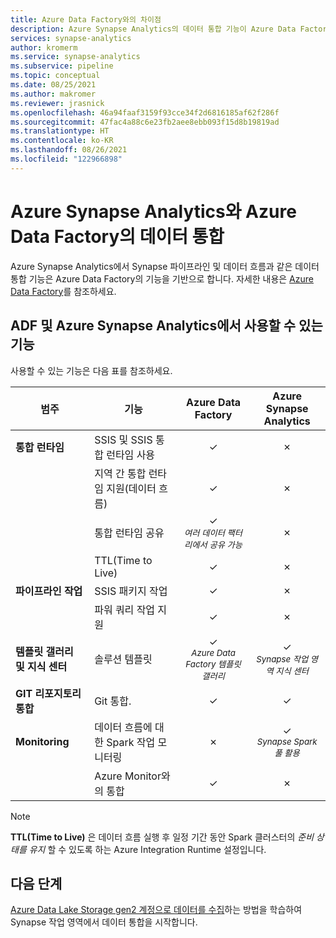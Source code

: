 ```yaml
---
title: Azure Data Factory와의 차이점
description: Azure Synapse Analytics의 데이터 통합 기능이 Azure Data Factory의 데이터 통합 기능과 어떻게 다른지 알아봅니다.
services: synapse-analytics
author: kromerm
ms.service: synapse-analytics
ms.subservice: pipeline
ms.topic: conceptual
ms.date: 08/25/2021
ms.author: makromer
ms.reviewer: jrasnick
ms.openlocfilehash: 46a94faaf3159f93cce34f2d6816185af62f286f
ms.sourcegitcommit: 47fac4a88c6e23fb2aee8ebb093f15d8b19819ad
ms.translationtype: HT
ms.contentlocale: ko-KR
ms.lasthandoff: 08/26/2021
ms.locfileid: "122966898"
---
```

# <a name="data-integration-in-azure-synapse-analytics-versus-azure-data-factory"></a>Azure Synapse Analytics와 Azure Data Factory의 데이터 통합

Azure Synapse Analytics에서 Synapse 파이프라인 및 데이터 흐름과 같은 데이터 통합 기능은 Azure Data Factory의 기능을 기반으로 합니다. 자세한 내용은 [Azure Data Factory](../../data-factory/introduction.md)를 참조하세요.


## <a name="available-features-in-adf--azure-synapse-analytics"></a>ADF 및 Azure Synapse Analytics에서 사용할 수 있는 기능

사용할 수 있는 기능은 다음 표를 참조하세요.

| 범주                 | 기능    |  Azure Data Factory  | Azure Synapse Analytics |
| ------------------------ | ---------- | :------------------: | :---------------------: |
| **통합 런타임**  | SSIS 및 SSIS 통합 런타임 사용 | ✓ | ✗ |
|                          | 지역 간 통합 런타임 지원(데이터 흐름) | ✓ | ✗ |
|                          | 통합 런타임 공유 | ✓<br><small>*여러 데이터 팩터리에서 공유 가능* | ✗ |
|                          | TTL(Time to Live) | ✓ | ✗ |
| **파이프라인 작업** | SSIS 패키지 작업 | ✓ | ✗ |
|                          | 파워 쿼리 작업 지원 | ✓ | ✗ |
| **템플릿 갤러리 및 지식 센터** | 솔루션 템플릿 | ✓<br><small>*Azure Data Factory 템플릿 갤러리* | ✓<br><small>*Synapse 작업 영역 지식 센터* |
| **GIT 리포지토리 통합** | Git 통합. | ✓ | ✓ |
| **Monitoring**           | 데이터 흐름에 대한 Spark 작업 모니터링 | ✗ | ✓<br><small>*Synapse Spark 풀 활용* |
|                          | Azure Monitor와의 통합 | ✓ | ✗ |

> [!Note]
> **TTL(Time to Live)** 은 데이터 흐름 실행 후 일정 기간 동안 Spark 클러스터의 *준비 상태를 유지* 할 수 있도록 하는 Azure Integration Runtime 설정입니다.
>


## <a name="next-steps"></a>다음 단계

[Azure Data Lake Storage gen2 계정으로 데이터를 수집](data-integration-data-lake.md)하는 방법을 학습하여 Synapse 작업 영역에서 데이터 통합을 시작합니다.
